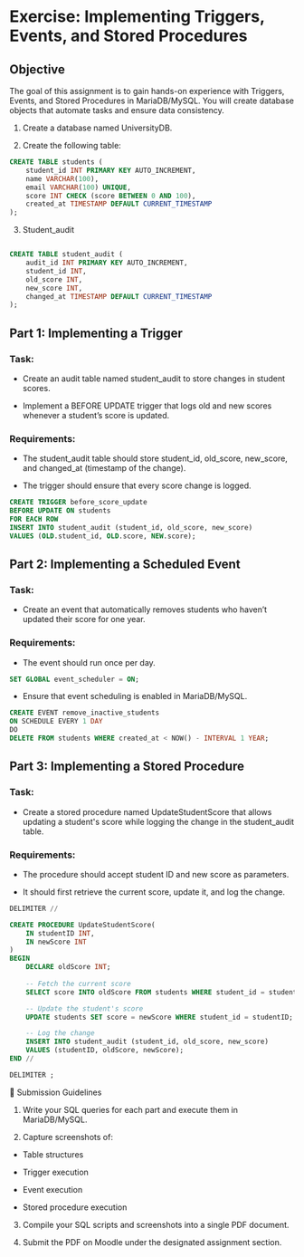 # Exercise: Implementing Triggers, Events, and Stored Procedures

## Objective

The goal of this assignment is to gain hands-on experience with Triggers, Events, and Stored Procedures in MariaDB/MySQL. You will create database objects that automate tasks and ensure data consistency.

1. Create a database named UniversityDB.

2. Create the following table:

```sql
CREATE TABLE students (
    student_id INT PRIMARY KEY AUTO_INCREMENT,
    name VARCHAR(100),
    email VARCHAR(100) UNIQUE,
    score INT CHECK (score BETWEEN 0 AND 100),
    created_at TIMESTAMP DEFAULT CURRENT_TIMESTAMP
);

```
3. Student_audit

```sql

CREATE TABLE student_audit (
    audit_id INT PRIMARY KEY AUTO_INCREMENT,
    student_id INT,
    old_score INT,
    new_score INT,
    changed_at TIMESTAMP DEFAULT CURRENT_TIMESTAMP
);

```

## Part 1: Implementing a Trigger

### Task:

- Create an audit table named student_audit to store changes in student scores.

- Implement a BEFORE UPDATE trigger that logs old and new scores whenever a student’s score is updated.

### Requirements:

- The student_audit table should store student_id, old_score, new_score, and changed_at (timestamp of the change).

- The trigger should ensure that every score change is logged.

```sql
CREATE TRIGGER before_score_update
BEFORE UPDATE ON students
FOR EACH ROW
INSERT INTO student_audit (student_id, old_score, new_score)
VALUES (OLD.student_id, OLD.score, NEW.score);

```

## Part 2: Implementing a Scheduled Event

### Task:

- Create an event that automatically removes students who haven’t updated their score for one year.

### Requirements:

- The event should run once per day.

```sql
SET GLOBAL event_scheduler = ON;
```

- Ensure that event scheduling is enabled in MariaDB/MySQL.

```sql
CREATE EVENT remove_inactive_students
ON SCHEDULE EVERY 1 DAY
DO
DELETE FROM students WHERE created_at < NOW() - INTERVAL 1 YEAR;
```


## Part 3: Implementing a Stored Procedure

### Task:

- Create a stored procedure named UpdateStudentScore that allows updating a student's score while logging the change in the student_audit table.

### Requirements:

- The procedure should accept student ID and new score as parameters.

- It should first retrieve the current score, update it, and log the change.

```sql
DELIMITER //

CREATE PROCEDURE UpdateStudentScore(
    IN studentID INT,
    IN newScore INT
)
BEGIN
    DECLARE oldScore INT;
    
    -- Fetch the current score
    SELECT score INTO oldScore FROM students WHERE student_id = studentID;

    -- Update the student's score
    UPDATE students SET score = newScore WHERE student_id = studentID;

    -- Log the change
    INSERT INTO student_audit (student_id, old_score, new_score)
    VALUES (studentID, oldScore, newScore);
END //

DELIMITER ;

```

📂 Submission Guidelines

1. Write your SQL queries for each part and execute them in MariaDB/MySQL.

2. Capture screenshots of:

  - Table structures

  - Trigger execution

  - Event execution

  - Stored procedure execution

3. Compile your SQL scripts and screenshots into a single PDF document.

4. Submit the PDF on Moodle under the designated assignment section.
